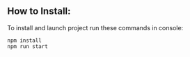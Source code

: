 
## How to Install:
To install and launch project run these commands in console:
```
npm install
npm run start

```